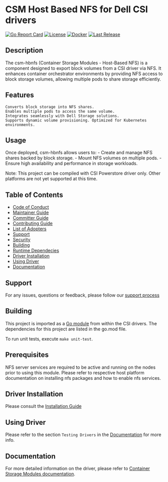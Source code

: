 # CSM Host Based NFS for Dell CSI drivers

[![Go Report Card](https://goreportcard.com/badge/github.com/dell/csm-hbnfs?style=flat-square)](https://goreportcard.com/report/github.com/dell/csm-hbnfs)
[![License](https://img.shields.io/github/license/dell/csm-hbnfs?style=flat-square&color=blue&label=License)](https://github.com/dell/csm-hbnfs/blob/master/LICENSE)
[![Docker](https://img.shields.io/docker/pulls/dellemc/csm-hbnfs.svg?logo=docker&style=flat-square&label=Pulls)](https://hub.docker.com/r/dellemc/csm-hbnfs)
[![Last Release](https://img.shields.io/github/v/release/dell/csm-hbnfs?label=Latest&style=flat-square&logo=go)](https://github.com/dell/csm-hbnfs/releases)


## Description
The csm-hbnfs (Container Storage Modules - Host-Based NFS) is a component designed to export block volumes from a CSI driver via NFS. It enhances container orchestrator environments by providing NFS access to block storage volumes, allowing multiple pods to share storage efficiently.

## Features
    Converts block storage into NFS shares. 
    Enables multiple pods to access the same volume. 
    Integrates seamlessly with Dell Storage solutions. 
    Supports dynamic volume provisioning. Optimized for Kubernetes environments.

## Usage
Once deployed, csm-hbnfs allows users to: 
    - Create and manage NFS shares backed by block storage. 
    - Mount NFS volumes on multiple pods. 
    - Ensure high availability and performance in storage workloads. 

Note: This project can be compiled with CSI Powerstore driver only. Other platforms are not yet supported at this time.

## Table of Contents

* [Code of Conduct](https://github.com/dell/csm/blob/main/docs/CODE_OF_CONDUCT.md)
* [Maintainer Guide](https://github.com/dell/csm/blob/main/docs/MAINTAINER_GUIDE.md)
* [Committer Guide](https://github.com/dell/csm/blob/main/docs/COMMITTER_GUIDE.md)
* [Contributing Guide](https://github.com/dell/csm/blob/main/docs/CONTRIBUTING.md)
* [List of Adopters](https://github.com/dell/csm/blob/main/docs/ADOPTERS.md)
* [Support](#support)
* [Security](https://github.com/dell/csm/blob/main/docs/SECURITY.md)
* [Building](#building)
* [Runtime Dependecies](#runtime-dependencies)
* [Driver Installation](#driver-installation)
* [Using Driver](#using-driver)
* [Documentation](#documentation)

## Support
For any issues, questions or feedback, please follow our [support process](https://github.com/dell/csm/blob/main/docs/SUPPORT.md)

## Building
This project is imported as a [Go module](https://go.dev/ref/mod) from within the CSI drivers.
The dependencies for this project are listed in the go.mod file.

To run unit tests, execute `make unit-test`.

## Prerequisites

NFS server services are required to be active and running on the nodes prior to using this module. 
Please refer to respective host platform documentation on installing nfs packages and how to enable nfs services. 

## Driver Installation
Please consult the [Installation Guide](https://dell.github.io/csm-docs/docs/deployment/)

## Using Driver
Please refer to the section `Testing Drivers` in the [Documentation](https://dell.github.io/csm-docs/docs/csidriver/test/) for more info.

## Documentation
For more detailed information on the driver, please refer to [Container Storage Modules documentation](https://dell.github.io/csm-docs/).
